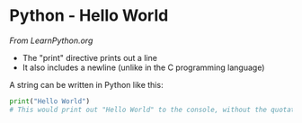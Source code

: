 # Python - Hello World

*From LearnPython.org*

* The "print" directive prints out a line
* It also includes a newline (unlike in the C programming language)

A string can be written in Python like this:

```python
print("Hello World")
# This would print out "Hello World" to the console, without the quotation marks
```

